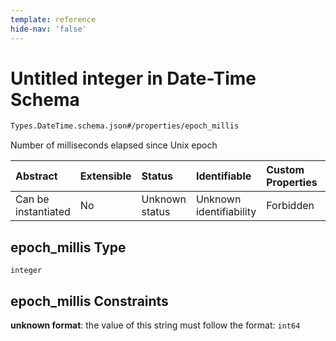 ```yaml
---
template: reference
hide-nav: 'false'
---
```


# Untitled integer in Date-Time Schema

```txt
Types.DateTime.schema.json#/properties/epoch_millis
```

Number of milliseconds elapsed since Unix epoch

| Abstract            | Extensible | Status         | Identifiable            | Custom Properties | Additional Properties | Access Restrictions | Defined In                                                                    |
| :------------------ | :--------- | :------------- | :---------------------- | :---------------- | :-------------------- | :------------------ | :---------------------------------------------------------------------------- |
| Can be instantiated | No         | Unknown status | Unknown identifiability | Forbidden         | Allowed               | none                | [DateTime.schema.json*](../types/DateTime.schema.json "open original schema") |

## epoch_millis Type

`integer`

## epoch_millis Constraints

**unknown format**: the value of this string must follow the format: `int64`

